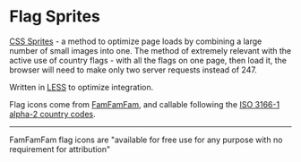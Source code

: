 Flag Sprites
============

[CSS Sprites](https://en.wikipedia.org/wiki/Sprite_(computer_graphics)#Sprites_by_CSS) -
a method to optimize page loads by combining a large number
of small images into one. The method of extremely relevant with the active
use of country flags - with all the flags on one page, then load it, the
browser will need to make only two server requests instead of 247.

Written in [LESS](http://lesscss.org) to optimize integration.


Flag icons come from [FamFamFam](http://www.famfamfam.com/lab/icons/flags/),
and callable following the [ISO 3166-1 alpha-2 country codes](https://en.wikipedia.org/wiki/ISO_3166-1_alpha-2).

---
FamFamFam flag icons are "available for free use for
any purpose with no requirement for attribution"